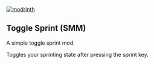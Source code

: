 [![modrinth](https://cdn.jsdelivr.net/npm/@intergrav/devins-badges@3/assets/cozy/available/modrinth_vector.svg)](https://modrinth.com/mod/togglesprint-smm)

## Toggle Sprint (SMM)
A simple toggle sprint mod.

Toggles your sprinting state after pressing the sprint key.